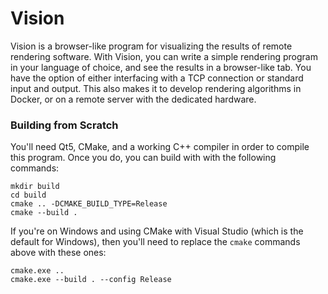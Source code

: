 Vision
======

Vision is a browser-like program for visualizing the results of remote rendering
software. With Vision, you can write a simple rendering program in your language
of choice, and see the results in a browser-like tab. You have the option of
either interfacing with a TCP connection or standard input and output. This also
makes it to develop rendering algorithms in Docker, or on a remote server with
the dedicated hardware.

### Building from Scratch

You'll need Qt5, CMake, and a working C++ compiler in order to compile this
program. Once you do, you can build with with the following commands:

```
mkdir build
cd build
cmake .. -DCMAKE_BUILD_TYPE=Release
cmake --build .
```

If you're on Windows and using CMake with Visual Studio (which is the default
for Windows), then you'll need to replace the `cmake` commands above with these
ones:

```
cmake.exe ..
cmake.exe --build . --config Release
```
